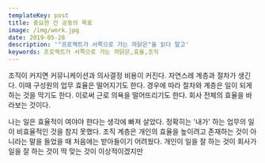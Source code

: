 ```yaml
---
templateKey: post
title: 중요한 건 공동의 목표
image: /img/work.jpg
date: 2019-05-28
description: '"프로젝트가 서쪽으로 가는 까닭은"을 읽다 말고'
keywords: 프로젝트가 서쪽으로 가는 까닭은,효율,조직
---
```

조직이 커지면 커뮤니케이션과 의사결정 비용이 커진다. 자연스레 계층과 절차가 생긴다. 이때 구성원의 업무 효율은 떨어지기도 한다. 경우에 따라 절차와 계층은 일이 되게 하는 것을 막기도 한다. 이로써 근로 의욕을 떨어뜨리기도 한다. 회사 전체의 효율을 바라보는 것이다. 

나는 일은 효율적이 여야야 한다는 생각에 빠져 살았다. 정확히는 '내가' 하는 업무의 일이 비효율적인 것을 참지 못했다. 조직 계층은 개인의  효율을 높이려고 존재하는 것이 아니라는 말을 들었을 때 처음에는 받아들이기 어려웠다. 개인이 일을 잘 하는 것이 회사가 일을 잘 하는 것이 딱 맞는 것이 이상적이겠지만
